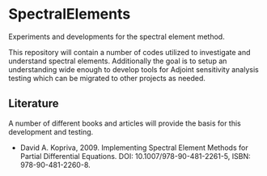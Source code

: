 # SpectralElements

Experiments and developments for the spectral element method.

This repository will contain a number of codes utilized to investigate and
understand spectral elements. Additionally the goal is to setup an understanding
wide enough to develop tools for Adjoint sensitivity analysis testing which can
be migrated to other projects as needed.

## Literature

A number of different books and articles will provide the basis for this
development and testing.

- David A. Kopriva, 2009.
  Implementing Spectral Element Methods for Partial Differential Equations.
  DOI: 10.1007/978-90-481-2261-5, ISBN: 978-90-481-2260-8.

